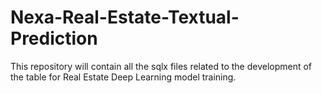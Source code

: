 # Nexa-Real-Estate-Textual-Prediction
This repository will contain all the sqlx files related to the development of the table for Real Estate Deep Learning model training.
